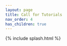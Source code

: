 ```yaml
---
layout: page
title: Call for Tutorials
nav_order: 4
has_children: true
---
```


{% include splash.html %}
